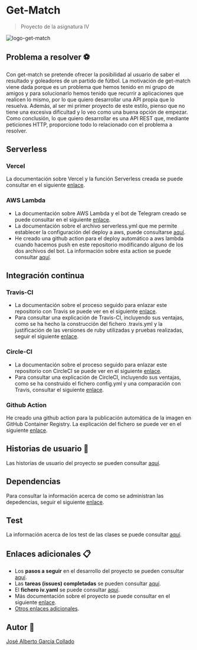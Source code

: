 # Get-Match

> Proyecto de la asignatura IV

![logo-get-match](https://github.com/joseegc10/get-match/blob/master/docs/img/logo.png)

## Problema a resolver :soccer:

Con get-match se pretende ofrecer la posibilidad al usuario de saber el resultado y goleadores de un partido de fútbol. La motivación de get-match viene dada porque es un problema que hemos tenido en mi grupo de amigos y para solucionarlo hemos tenido que recurrir a aplicaciones que realicen lo mismo, por lo que quiero desarrollar una API propia que lo resuelva. Además, al ser mi primer proyecto de este estilo, pienso que no tiene una excesiva dificultad y lo veo como una buena opción de empezar. Como conclusión, lo que quiero desarrollar es una API REST que, mediante peticiones HTTP, proporcione todo lo relacionado con el problema a resolver.

## Serverless

### Vercel

La documentación sobre Vercel y la función Serverless creada se puede consultar en el siguiente [enlace](./docs/serverless/vercel.md).

### AWS Lambda

- La documentación sobre AWS Lambda y el bot de Telegram creado se puede consultar en el siguiente [enlace](https://github.com/joseegc10/get-match/blob/master/docs/serverless/aws_lamda.md).
- La documentación sobre el archivo serverless.yml que me permite establecer la configuración del deploy a aws, puede consultarse [aquí](./docs/serverless/serverless.md).
- He creado una github action para el deploy automático a aws lambda cuando hacemos push en este repositorio modificando alguno de los dos archivos del bot. La información sobre esta action se puede consultar [aquí](./docs/serverless/deploy_aws_lambda.md).

## Integración continua

### Travis-CI

- La documentación sobre el proceso seguido para enlazar este repositorio con Travis se puede ver en el siguiente [enlace](https://github.com/joseegc10/get-match/blob/master/docs/travis/config_travis.md).
- Para consultar una explicación de Travis-CI, incluyendo sus ventajas, como se ha hecho la construcción del fichero .travis.yml y la justificación de las versiones de ruby utilizadas y pruebas realizadas, seguir el siguiente [enlace](https://github.com/joseegc10/get-match/blob/master/docs/travis/travis.md).

### Circle-CI

- La documentación sobre el proceso seguido para enlazar este repositorio con CircleCI se puede ver en el siguiente [enlace](https://github.com/joseegc10/get-match/blob/master/docs/circleci/config_circleci.md).
- Para consultar una explicación de CircleCI, incluyendo sus ventajas, como se ha construido el fichero config.yml y una comparación con Travis, consultar el siguiente [enlace](https://github.com/joseegc10/get-match/blob/master/docs/circleci/circleci.md).

### Github Action

He creado una github action para la publicación automática de la imagen en GitHub Container Registry. La explicación del fichero se puede ver en el siguiente [enlace](https://github.com/joseegc10/get-match/blob/master/docs/ghact.md).

## Historias de usuario :walking:

Las historias de usuario del proyecto se pueden consultar [aquí](https://github.com/joseegc10/get-match/issues?q=is%3Aissue+is%3Aopen+label%3Auser-stories).

## Dependencias

Para consultar la información acerca de como se administran las depedencias, seguir el siguiente [enlace](https://github.com/joseegc10/get-match/blob/master/docs/dependencias.md).

## Test

La información acerca de los test de las clases se puede consultar [aquí](https://github.com/joseegc10/get-match/blob/master/docs/test.md).

## Enlaces adicionales :clipboard:

- Los **pasos a seguir** en el desarrollo del proyecto se pueden consultar [aquí](https://github.com/joseegc10/get-match/blob/master/docs/Pasos-a-seguir.md).
- Las **tareas (issues) completadas** se pueden consultar [aquí](https://github.com/joseegc10/get-match/issues?q=is%3Aissue+is%3Aclosed).
- El **fichero iv.yaml** se puede consultar [aquí](https://github.com/joseegc10/get-match/blob/master/iv.yaml).
- Más documentación sobre el proyecto se puede consultar en el siguiente [enlace](./docs/doc_extra.md).
- [Otros enlaces adicionales](https://github.com/joseegc10/get-match/blob/master/docs/enlaces_adicionales.md).

## Autor :man:

[José Alberto García Collado](https://github.com/joseegc10)
